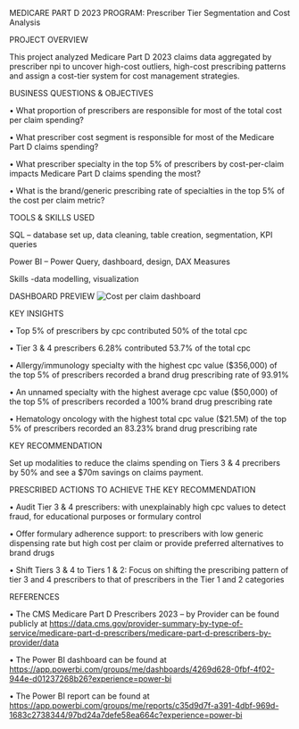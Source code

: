 MEDICARE PART D 2023 PROGRAM: Prescriber Tier Segmentation and Cost Analysis


PROJECT OVERVIEW

This project analyzed Medicare Part D 2023 claims data aggregated by prescriber  npi to uncover high-cost outliers, high-cost prescribing patterns and assign a cost-tier system for cost management strategies.



BUSINESS QUESTIONS & OBJECTIVES

•	What proportion of prescribers are responsible for most of the total cost per claim spending?

•	What prescriber cost segment is responsible for most of the Medicare Part D claims spending?

•	What prescriber specialty in the top 5% of prescribers by cost-per-claim impacts Medicare Part D claims spending the most?

•	What is the brand/generic prescribing rate of specialties in the top 5% of the cost per claim metric?



TOOLS & SKILLS USED

SQL – database set up, data cleaning, table creation, segmentation, KPI queries

Power BI – Power Query, dashboard, design, DAX Measures

Skills -data modelling, visualization


DASHBOARD PREVIEW
 ![Cost per claim dashboard](images/dashboard.png)



KEY INSIGHTS

•	Top 5% of prescribers by cpc contributed 50% of the total cpc 

•	Tier 3 & 4 prescribers 6.28% contributed 53.7% of the total cpc

•	Allergy/immunology specialty with the highest cpc value ($356,000) of the top 5% of prescribers recorded a brand drug prescribing rate of 93.91%

•	An unnamed specialty with the highest average cpc value ($50,000) of the top 5% of prescribers recorded a 100% brand drug prescribing rate

•	Hematology oncology with the highest total cpc value ($21.5M) of the top 5% of prescribers recorded an 83.23% brand drug prescribing rate




KEY RECOMMENDATION

Set up modalities to reduce the claims spending on Tiers 3 & 4 precribers by 50% and see a $70m savings on claims payment.



PRESCRIBED ACTIONS TO ACHIEVE THE KEY RECOMMENDATION

•	Audit Tier 3 & 4 prescribers: with unexplainably high cpc values to detect fraud, for educational purposes or formulary control

•	Offer formulary adherence support: to prescribers with low generic dispensing rate but high cost per claim or provide preferred alternatives to brand drugs

•	Shift Tiers 3 & 4 to Tiers 1 & 2: Focus on shifting the prescribing pattern of tier 3 and 4 prescribers to that of prescribers in the Tier 1 and 2 categories



REFERENCES

•	The CMS Medicare Part D Prescribers 2023 – by Provider can be found publicly at https://data.cms.gov/provider-summary-by-type-of-service/medicare-part-d-prescribers/medicare-part-d-prescribers-by-provider/data 

•	The Power BI dashboard can be found at https://app.powerbi.com/groups/me/dashboards/4269d628-0fbf-4f02-944e-d01237268b26?experience=power-bi

•	The Power BI report can be found at https://app.powerbi.com/groups/me/reports/c35d9d7f-a391-4dbf-969d-1683c2738344/97bd24a7defe58ea664c?experience=power-bi













